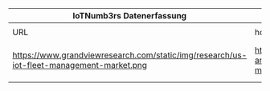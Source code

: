 |IoTNumb3rs Datenerfassung|||||||||||
| ---- | ---- | ---- | ---- | ---- | ---- | ---- | ---- | ---- | ---- | ---- |
||||||||||||
|URL|home_url|filename|device_class|device_count|market_class|market_volume|prognosis_year|publication_year|authorship_class|Dropbox folder|
|https://www.grandviewresearch.com/static/img/research/us-iot-fleet-management-market.png|https://www.grandviewresearch.com/industry-analysis/internet-of-things-iot-fleet-management-market|file6_us-iot-fleet-management-market.png||||||||marielledemuth/20190104-1800|
